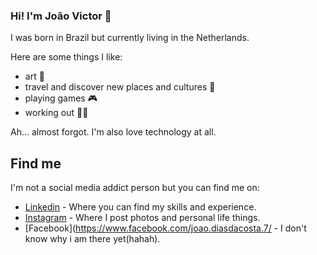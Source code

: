 ### Hi! I'm João Victor 👋



I was born in Brazil but currently living in the Netherlands.

Here are some things I like:

- art 🎨
- travel and discover new places and cultures 🧳
- playing games 🎮 
- working out 🏋️‍♂️

Ah... almost forgot. I'm also love technology at all.

## Find me

I'm not a social media addict person but you can find me on:

- [Linkedin](https://www.linkedin.com/in/jo%C3%A3ovicdias/) - Where you can find my skills and experience.
- [Instagram](https://www.instagram.com/joovct/?hl=pt-br) - Where I post photos and personal life things.
- [Facebook](https://www.facebook.com/joao.diasdacosta.7/ - I don't know why i am there yet(hahah).



